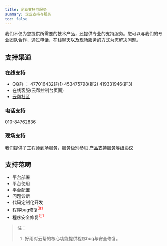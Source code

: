 ```yaml
---
title: 企业支持与服务
summary: 企业支持与服务
toc: false
---
```


我们不仅为您提供所需要的技术产品，还提供专业的支持服务。您可以与我们的专业团队合作，通过电话、在线聊天以及现场服务的方式为您解决问题。


## 支持渠道

### 在线支持
- QQ群 ： 477016432(群1)  453475798(群2)  419331946(群3)
- 在线客服(云帮控制台页面)
- [云帮社区](https://t.goodrain.com/yb)


### 电话支持
010-84762836

### 现场支持
我们提供了工程师到场服务，服务级别参见  [产品支持服务等级协议](http://doc.goodrain.com/cloudbang-enterprise/199970)


## 支持范畴
- 平台部署
- 平台使用
- 平台配置
- 问题诊断
- 代码定制化开发
- 程序bug修复<font color=red><sup>注1</sup></font>
- 程序安全修复<font color=red><sup>注1</sup></font>

> 注：
> 
> 1. 好雨对云帮的核心功能提供程序bug与安全修复。